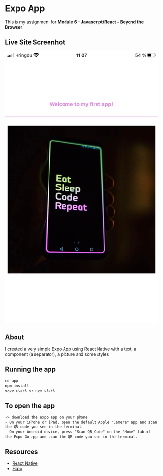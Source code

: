 # Expo App

This is my assignment for **Module 6 - Javascript/React - Beyond the Browser**

## Live Site Screenhot

![alt text](https://github.com/tristan-sch/expo-app/blob/main/assets/Expo%20App.jpg)

## About

I created a very simple Expo App using React Native with a text, a component (a separator), a picture and some styles

## Running the app

```
cd app
npm install
expo start or npm start
```

## To open the app

```
-> download the expo app on your phone
- On your iPhone or iPad, open the default Apple "Camera" app and scan the QR code you see in the terminal.
- On your Android device, press "Scan QR Code" on the "Home" tab of the Expo Go app and scan the QR code you see in the terminal.
```

## Resources

- [React Native](https://reactnative.dev/docs/getting-started)
- [Expo](https://docs.expo.dev/get-started/create-a-new-app/)
